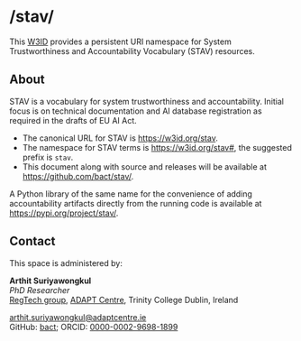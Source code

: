 # /stav/
This [W3ID](https://w3id.org) provides a persistent URI namespace for System Trustworthiness and Accountability Vocabulary (STAV) resources.


## About

STAV is a vocabulary for system trustworthiness and accountability. Initial focus is on technical documentation and AI database registration as required in the drafts of EU AI Act.

* The canonical URL for STAV is https://w3id.org/stav.
* The namespace for STAV terms is https://w3id.org/stav#, the suggested prefix is `stav`.
* This document along with source and releases will be available at https://github.com/bact/stav/.

A Python library of the same name for the convenience of adding accountability artifacts directly from the running code is available at https://pypi.org/project/stav/.

## Contact
This space is administered by:

**Arthit Suriyawongkul**  
*PhD Researcher*  
[RegTech group](https://regtech.adaptcentre.ie/), [ADAPT Centre](https://www.adaptcentre.ie/), Trinity College Dublin, Ireland

<arthit.suriyawongkul@adaptcentre.ie>  
GitHub: [bact](https://github.com/bact);
ORCID: [0000-0002-9698-1899](https://orcid.org/0000-0002-9698-1899)  
